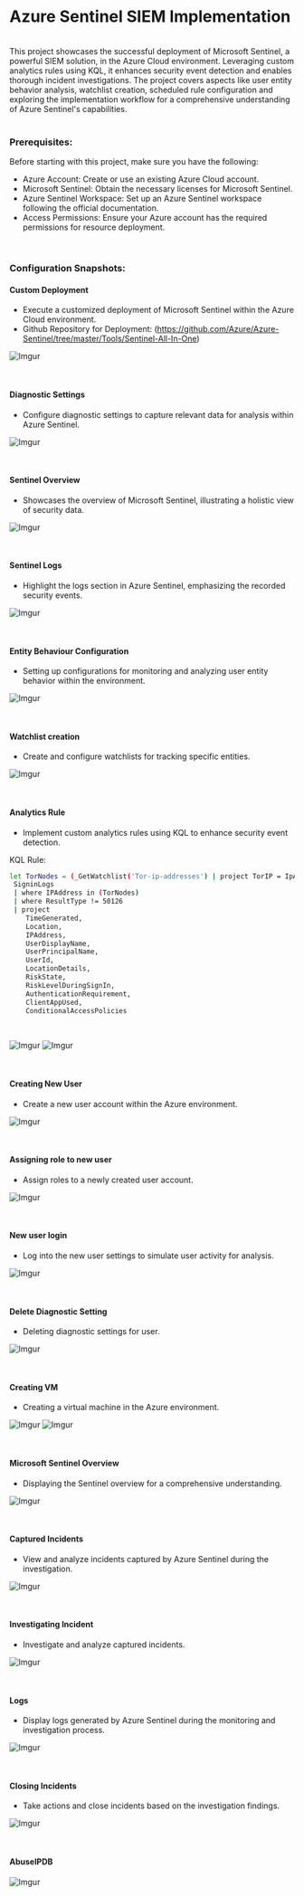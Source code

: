 # Azure Sentinel SIEM Implementation
<br>
This project showcases the successful deployment of Microsoft Sentinel, a powerful SIEM solution, in the Azure Cloud environment. Leveraging custom analytics rules using KQL, it enhances security event detection and enables thorough incident investigations. The project covers aspects like user entity behavior analysis, watchlist creation, scheduled rule configuration and exploring the implementation workflow for a comprehensive understanding of Azure Sentinel's capabilities.
<br>
<br>

### Prerequisites:
Before starting with this project, make sure you have the following:
- Azure Account:
Create or use an existing Azure Cloud account.
- Microsoft Sentinel:
 Obtain the necessary licenses for Microsoft Sentinel.
- Azure Sentinel Workspace:
 Set up an Azure Sentinel workspace following the official documentation.
- Access Permissions:
 Ensure your Azure account has the required permissions for resource deployment.

<br>

### Configuration Snapshots:

#### Custom Deployment
- Execute a customized deployment of Microsoft Sentinel within the Azure Cloud environment.
- Github Repository for Deployment: (https://github.com/Azure/Azure-Sentinel/tree/master/Tools/Sentinel-All-In-One)

![Imgur](https://i.imgur.com/my8ctDy.jpg)

<br>


#### Diagnostic Settings
- Configure diagnostic settings to capture relevant data for analysis within Azure Sentinel.

 ![Imgur](https://i.imgur.com/KagDPMO.jpg)
 
 <br>
 

#### Sentinel  Overview
- Showcases the overview of Microsoft Sentinel, illustrating a holistic view of security data.

![Imgur](https://i.imgur.com/JWpXKcW.jpg)

<br>

#### Sentinel Logs
- Highlight the logs section in Azure Sentinel, emphasizing the recorded security events.

![Imgur](https://i.imgur.com/tJcSgEz.jpg)

<br>


#### Entity Behaviour Configuration
- Setting up configurations for monitoring and analyzing user entity behavior within the environment.

![Imgur](https://i.imgur.com/yAa35hc.jpg)

<br>


#### Watchlist creation
- Create and configure watchlists for tracking specific entities.

![Imgur](https://i.imgur.com/5g0Pgqq.jpg)

<br>


#### Analytics Rule
- Implement custom analytics rules using KQL to enhance security event detection.

KQL Rule:
```bash
let TorNodes = (_GetWatchlist('Tor-ip-addresses') | project TorIP = IpAddress);
 SigninLogs
 | where IPAddress in (TorNodes)
 | where ResultType != 50126
 | project
    TimeGenerated,
    Location,
    IPAddress,
    UserDisplayName,
    UserPrincipalName,
    UserId,
    LocationDetails,
    RiskState,
    RiskLevelDuringSignIn,
    AuthenticationRequirement,
    ClientAppUsed,
    ConditionalAccessPolicies
```

<br>

![Imgur](https://i.imgur.com/6agcuGf.jpg)
![Imgur](https://i.imgur.com/xEjUhgO.jpg)

<br>

#### Creating New User
- Create a new user account within the Azure environment.

![Imgur](https://i.imgur.com/tLKUvh7.jpg)

<br>


#### Assigning role to new user
- Assign roles to a newly created user account.

![Imgur](https://i.imgur.com/AlgOglV.jpg)

<br>


#### New user login
- Log into the new user settings to simulate user activity for analysis.

![Imgur](https://i.imgur.com/5lHhmus.jpg)

<br>


#### Delete Diagnostic Setting
- Deleting diagnostic settings for user.

![Imgur](https://i.imgur.com/dRAlQAl.jpg)

<br>


#### Creating VM
- Creating a virtual machine in the Azure environment.

![Imgur](https://i.imgur.com/n6v7cJJ.jpg)
![Imgur](https://i.imgur.com/Np5GgKc.jpg)

<br>


#### Microsoft Sentinel Overview
- Displaying the Sentinel overview for a comprehensive understanding.

![Imgur](https://i.imgur.com/5kqDpAA.jpg)

<br>


#### Captured Incidents
- View and analyze incidents captured by Azure Sentinel during the investigation.

![Imgur](https://i.imgur.com/baLriCO.jpg)

<br>


#### Investigating Incident
- Investigate and analyze captured incidents.

![Imgur](https://i.imgur.com/mfJuygg.jpg)

<br>


#### Logs
- Display logs generated by Azure Sentinel during the monitoring and investigation process.

![Imgur](https://i.imgur.com/HHimdjo.jpg)

<br>


#### Closing Incidents
- Take actions and close incidents based on the investigation findings.

![Imgur](https://i.imgur.com/aYmaDBs.jpg)

<br>


#### AbuseIPDB
![Imgur](https://i.imgur.com/AnQSAeT.jpg)










